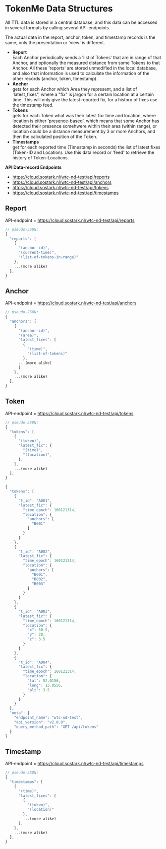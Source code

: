 # TokenMe Data Structures

All TTL data is stored in a central database, and this data can be accessed in several formats by calling several API-endpoints.

The actual data in the report, anchor, token, and timestamp records is the same, only the presentation or 'view' is different.

- **Report** <br> Each Anchor periodically sends a 'list of Tokens' that are in range of that Anchor, and optionally the measured distance from some Tokens to that Anchor. All these 'reports' are stored unmodified in the local database, and also that information is used to calculate the information of the other records (anchor, token, timestamp).
- **Anchor** <br> gets for each Anchor which Area they represent, and a list of 'latest_fixes", where a "fix" is jargon for a certain location at a certain time. This will only give the latest reported fix, for a history of fixes use the timestamp feed.
- **Tokens** <br> gets for each Token what was their latest fix: time and location, where location is either 'presence-based', which means that some Anchor has detected their presence somehwere within their area (within range), or location could be a distance measurement by 3 or more Anchors, and then the calculated position of the Token.
- **Timestamps** <br> get for each reported time (Timestamp in seconds) the list of latest fixes (Token-ID and Location). Use this data record or 'feed' to retrieve the history of Token-Locations.

**API Data-record Endpoints**

- <span class="mono">https://cloud.sostark.nl/wtc-nd-test/api/reports</span>
- <span class="mono">https://cloud.sostark.nl/wtc-nd-test/api/anchors</span>
- <span class="mono">https://cloud.sostark.nl/wtc-nd-test/api/tokens</span>
- <span class="mono">https://cloud.sostark.nl/wtc-nd-test/api/timestamps</span>

## Report

API-endpoint = <span class="mono">https://cloud.sostark.nl/wtc-nd-test/api/reports</span>

```js
// pseudo-JSON:
{
  "reports": [
    { 
      "(anchor-id)",
      "(current-time)",
      "(list-of-tokens-in-range)"
    },
    ...(more alike)
  ],
}
```

## Anchor

API-endpoint = <span class="mono">https://cloud.sostark.nl/wtc-nd-test/api/anchors</span>

```js
// pseudo-JSON:
{
  "anchors": [
    { 
      "(anchor-id)",
      "(area)",
      "latest_fixes": [
        { 
          "(time)", 
          "(list-of-tokens)"
        },
      ...(more alike)
      ]
    },
    ...(more alike)
  ],
}
```

## Token

API-endpoint = <span class="mono">https://cloud.sostark.nl/wtc-nd-test/api/tokens</span>

```js
// pseudo-JSON:
{
  "tokens": [
    { 
      "(token)",
      "latest_fix": {
        "(time)",
        "(location)", 
      },
    },
    ...(more alike)
  ],
}
```

```js
{
  "tokens": [
    {
      "t_id": "A001",
      "latest_fix": {
        "time_epoch": 160121314,
        "location": {
          "anchors": [
            "B001"
          ]
        }
      }
    },
    {
      "t_id": "A002",
      "latest_fix": {
        "time_epoch": 160121314,
        "location": {
          "anchors": [
            "B001",
            "B002",
            "B003"
          ]
        }
      }
    },
    {
      "t_id": "A003",
      "latest_fix": {
        "time_epoch": 160121314,
        "location": {
          "x": 50.5,
          "y": 20,
          "z": 3.5
        }
      }
    },
    {
      "t_id": "A004",
      "latest_fix": {
        "time_epoch": 160121314,
        "location": {
          "lat": 52.0156,
          "long": 13.0556,
          "alt": 3.5
        }
      }
    }
  ],
  "meta": {
    "endpoint_name": "wtc-nd-test",
    "api_version": "v2.0.0",
    "query_method_path": "GET /api/tokens"
  }
}
```

## Timestamp

API-endpoint = <span class="mono">https://cloud.sostark.nl/wtc-nd-test/api/timestamps</span>

```js
// pseudo-JSON:
{
  "timestamps": [
    { 
      "(time)",
      "latest_fixes": [
        { 
          "(token)",
          "(location)"
        },
        ...(more alike)
      ],
    },
    ...(more alike)
  ],
}
```
